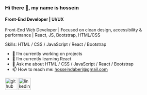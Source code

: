 ### Hi there 👋, my name is hossein
#### Front-End Developer | UI/UX
Front-End Web Developer | Focused on clean design, accessibility & performance | React, JS, Bootstrap, HTML/CSS

Skills: HTML / CSS / JavaScript / React /  Bootstrap

- 🔭 I’m currently working on projects 
- 🌱 I’m currently learning React  
- 💬 Ask me about HTML / CSS / JavaScript / React /  Bootstrap 
- 📫 How to reach me: hosseindaberi@gmail.com 


[<img src='https://cdn.jsdelivr.net/npm/simple-icons@3.0.1/icons/github.svg' alt='github' height='40'>](https://github.com/https://github.com/hdaberi)  [<img src='https://cdn.jsdelivr.net/npm/simple-icons@3.0.1/icons/linkedin.svg' alt='linkedin' height='40'>](https://www.linkedin.com/in/https://www.linkedin.com/in/hosseindabiri//)  

